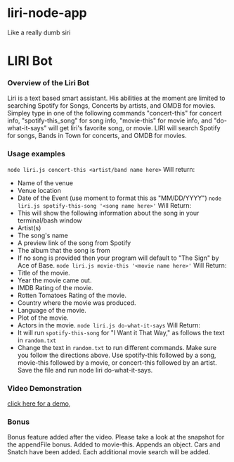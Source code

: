# liri-node-app
Like a really dumb siri
# LIRI Bot

### Overview of the Liri Bot

Liri is a text based smart assistant.  His abilities at the moment are limited to searching Spotify for Songs, Concerts by artists, and OMDB for movies.  Simpley type in one of the following commands "concert-this" for concert info, "spotify-this_song" for song info, "movie-this" for movie info, and "do-what-it-says" will get liri's favorite song, or movie.  LIRI will search Spotify for songs, Bands in Town for concerts, and OMDB for movies.

### Usage examples

`node liri.js concert-this <artist/band name here>` Will return:
* Name of the venue
* Venue location
* Date of the Event (use moment to format this as "MM/DD/YYYY")
`node liri.js spotify-this-song '<song name here>'` Will Return:
* This will show the following information about the song in your terminal/bash window
* Artist(s)
* The song's name
* A preview link of the song from Spotify
* The album that the song is from
* If no song is provided then your program will default to "The Sign" by Ace of Base.
`node liri.js movie-this '<movie name here>'` Will Return:
* Title of the movie.
* Year the movie came out.
* IMDB Rating of the movie.
* Rotten Tomatoes Rating of the movie.
* Country where the movie was produced.
* Language of the movie.
* Plot of the movie.
* Actors in the movie.
`node liri.js do-what-it-says` Will Return: 
* It will run `spotify-this-song` for "I Want it That Way," as follows the text in `random.txt`
* Change the text in `random.txt` to run different commands.  Make sure you follow the directions above.  Use spotify-this followed by a song, movie-this followed by a movie, or concert-this followed by an artist.  Save the file and run node liri do-what-it-says.

### Video Demonstration
  
[click here for a demo](https://drive.google.com/file/d/1LJ-pXLn7InjuVbxN7pBy2lVHp41QTtCr/view?usp=sharing),

### Bonus

Bonus feature added after the video.  Please take a look at the snapshot for the appendFile bonus.  Added to movie-this.  Appends an object.  Cars and Snatch have been added.  Each additional movie search will be added.